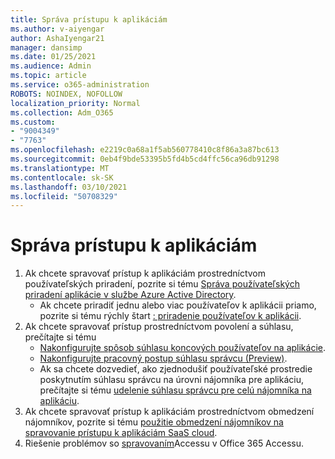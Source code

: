 ```yaml
---
title: Správa prístupu k aplikáciám
ms.author: v-aiyengar
author: AshaIyengar21
manager: dansimp
ms.date: 01/25/2021
ms.audience: Admin
ms.topic: article
ms.service: o365-administration
ROBOTS: NOINDEX, NOFOLLOW
localization_priority: Normal
ms.collection: Adm_O365
ms.custom:
- "9004349"
- "7763"
ms.openlocfilehash: e2219c0a68a1f5ab560778410c8f86a3a87bc613
ms.sourcegitcommit: 0eb4f9bde53395b5fd4b5cd4ffc56ca96db91298
ms.translationtype: MT
ms.contentlocale: sk-SK
ms.lasthandoff: 03/10/2021
ms.locfileid: "50708329"
---
```

# <a name="manage-application-access"></a>Správa prístupu k aplikáciám

1. Ak chcete spravovať prístup k aplikáciám prostredníctvom používateľských priradení, pozrite si tému [Správa používateľských priradení aplikácie v službe Azure Active Directory](https://docs.microsoft.com/azure/active-directory/manage-apps/assign-user-or-group-access-portal).
    - Ak chcete priradiť jednu alebo viac používateľov k aplikácii priamo, pozrite si tému rýchly štart [: priradenie používateľov k aplikácii](https://docs.microsoft.com/azure/active-directory/manage-apps/assign-user-or-group-access-portal).
1. Ak chcete spravovať prístup prostredníctvom povolení a súhlasu, prečítajte si tému
    - [Nakonfigurujte spôsob súhlasu koncových používateľov na aplikácie](https://docs.microsoft.com/azure/active-directory/manage-apps/configure-user-consent?tabs=azure-portal). 
    - [Nakonfigurujte pracovný postup súhlasu správcu (Preview)](https://docs.microsoft.com/azure/active-directory/manage-apps/configure-admin-consent-workflow). 
    - Ak sa chcete dozvedieť, ako zjednodušiť používateľské prostredie poskytnutím súhlasu správcu na úrovni nájomníka pre aplikáciu, prečítajte si tému [udelenie súhlasu správcu pre celú nájomníka na aplikáciu](https://docs.microsoft.com/azure/active-directory/manage-apps/grant-admin-consent). 
1. Ak chcete spravovať prístup k aplikáciám prostredníctvom obmedzení nájomníkov, pozrite si tému [použitie obmedzení nájomníkov na spravovanie prístupu k aplikáciám SaaS cloud](https://docs.microsoft.com/azure/active-directory/manage-apps/tenant-restrictions). 
1. Riešenie problémov so [spravovaním](https://docs.microsoft.com/office365/troubleshoot/access-management/cannot-add-guest-users-in-m365-admin-center)Accessu v Office 365 Accessu.
